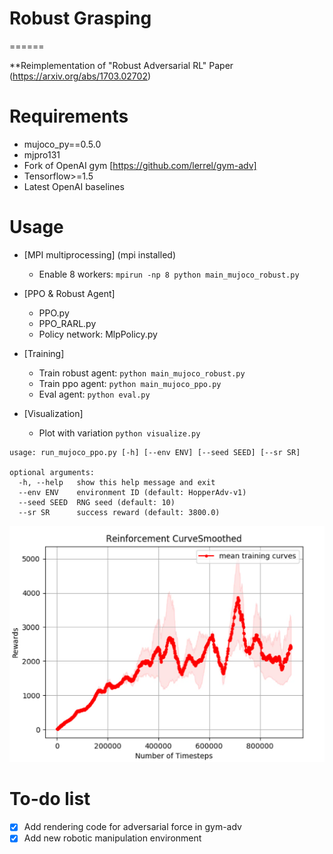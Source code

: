 # Robust Grasping
======

**Reimplementation of "Robust Adversarial RL" Paper (https://arxiv.org/abs/1703.02702)

Requirements
======

- mujoco_py==0.5.0
- mjpro131
- Fork of OpenAI gym [https://github.com/lerrel/gym-adv]
- Tensorflow>=1.5
- Latest OpenAI baselines


Usage
============
- [MPI multiprocessing] (mpi installed)
	* Enable 8 workers: `mpirun -np 8 python main_mujoco_robust.py`

- [PPO & Robust Agent]
    * PPO.py
    * PPO_RARL.py
    * Policy network: MlpPolicy.py

- [Training]
    * Train robust agent: `python main_mujoco_robust.py`
	* Train ppo agent: `python main_mujoco_ppo.py`
	* Eval agent: `python eval.py`

- [Visualization]
    * Plot with variation `python visualize.py`

```
usage: run_mujoco_ppo.py [-h] [--env ENV] [--seed SEED] [--sr SR]

optional arguments:
  -h, --help   show this help message and exit
  --env ENV    environment ID (default: HopperAdv-v1)
  --seed SEED  RNG seed (default: 10)
  --sr SR      success reward (default: 3800.0)
```

![png](img/intermediate3.png)

To-do list
============
- [x] Add rendering code for adversarial force in gym-adv
- [x] Add new robotic manipulation environment